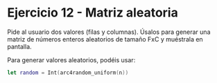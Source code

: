 # Ejercicio 12 - Matriz aleatoria

Pide al usuario dos valores (filas y columnas). Úsalos para generar una matriz de números enteros aleatorios de tamaño FxC y muéstrala en pantalla.

Para generar valores aleatorios, podéis usar:

```swift
let random = Int(arc4random_uniform(n))
```
